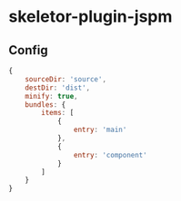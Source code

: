 # skeletor-plugin-jspm

## Config
```js
{
	sourceDir: 'source',
	destDir: 'dist',
	minify: true,
	bundles: {
		items: [
			{
				entry: 'main'
			},
			{
				entry: 'component'
			}
		]
	}
}
```